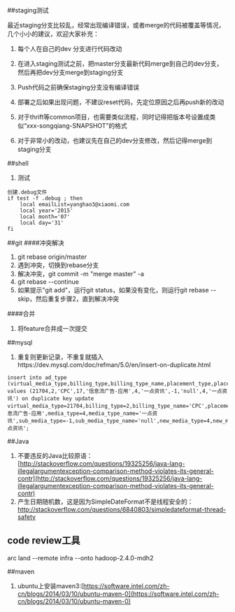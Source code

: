 ##staging测试

最近staging分支比较乱，经常出现编译错误，或者merge的代码被覆盖等情况，几个小小的建议，欢迎大家补充：

1.	每个人在自己的dev 分支进行代码改动

2.	在进入staging测试之前，把master分支最新代码merge到自己的dev分支，然后再把dev分支merge到staging分支

3.	Push代码之前确保staging分支没有编译错误

4.	部署之后如果出现问题，不建议reset代码，先定位原因之后再push新的改动

5.	对于thrift等common项目，也需要类似流程，同时记得把版本号设置成类似“xxx-songqiang-SNAPSHOT”的格式

6.	对于非常小的改动，也建议先在自己的dev分支修改，然后记得merge到staging分支

##shell
1. 测试
```
创建.debug文件
if test -f .debug ; then
    local emailList=yanghao3@xiaomi.com
    local year='2015'
    local month='07'
    local day='31'
fi
```

##git
####冲突解决
1. git rebase origin/master
2. 遇到冲突，切换到rebase分支
3. 解决冲突，git commit -m "merge master" -a
4. git rebase --continue
5. 如果提示"git add"，运行git status，如果没有变化，则运行git rebase --skip，然后重复步骤2，直到解决冲突

####合并
1. 将feature合并成一次提交

##mysql
1. 重复则更新记录，不重复就插入https://dev.mysql.com/doc/refman/5.0/en/insert-on-duplicate.html
```
insert into ad_type (virtual_media_type,billing_type,billing_type_name,placement_type,placement_type_name,media_type,media_type_name,sub_media_type,sub_media_type_name,new_media_type,new_media_type_name) values (21704,2,'CPC',17,'信息流广告-应用',4,'一点资讯',-1,'null',4,'一点资讯') on duplicate key update virtual_media_type=21704,billing_type=2,billing_type_name='CPC',placement_type=17,placement_type_name='信息流广告-应用',media_type=4,media_type_name='一点资讯',sub_media_type=-1,sub_media_type_name='null',new_media_type=4,new_media_type_name='一点资讯';
```

##Java
1. 不要违反的Java比较原语：[http://stackoverflow.com/questions/19325256/java-lang-illegalargumentexception-comparison-method-violates-its-general-contr](http://stackoverflow.com/questions/19325256/java-lang-illegalargumentexception-comparison-method-violates-its-general-contr)
2. 产生日期随机数，这是因为SimpleDateFormat不是线程安全的：http://stackoverflow.com/questions/6840803/simpledateformat-thread-safety

## code review工具
arc land --remote infra --onto hadoop-2.4.0-mdh2

##maven
1. ubuntu上安装maven3:[https://software.intel.com/zh-cn/blogs/2014/03/10/ubuntu-maven-0](https://software.intel.com/zh-cn/blogs/2014/03/10/ubuntu-maven-0)